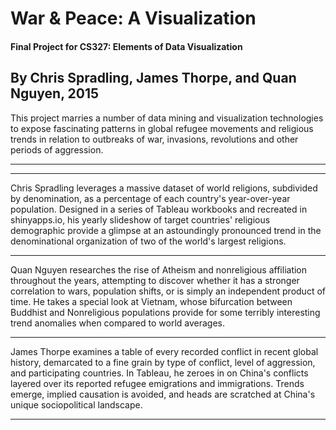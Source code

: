 # War & Peace: A Visualization
#### Final Project for CS327: Elements of Data Visualization
## By Chris Spradling, James Thorpe, and Quan Nguyen, 2015

This project marries a number of data mining and visualization technologies to expose fascinating patterns in global refugee movements and religious trends in relation to outbreaks of war, invasions, revolutions and other periods of aggression.

---------------
---------------

Chris Spradling leverages a massive dataset of world religions, subdivided by denomination, as a percentage of each country's year-over-year population. Designed in a series of Tableau workbooks and recreated in shinyapps.io, his yearly slideshow of target countries' religious demographic provide a glimpse at an astoundingly pronounced trend in the denominational organization of two of the world's largest religions.



---

Quan Nguyen researches the rise of Atheism and nonreligious affiliation throughout the years, attempting to discover whether it has a stronger correlation to wars, population shifts, or is simply an independent product of time. He takes a special look at Vietnam, whose bifurcation between Buddhist and Nonreligious populations provide for some terribly interesting trend anomalies when compared to world averages.

---

James Thorpe examines a table of every recorded conflict in recent global history, demarcated to a fine grain by type of conflict, level of aggression, and participating countries. In Tableau, he zeroes in on China's conflicts layered over its reported refugee emigrations and immigrations. Trends emerge, implied causation is avoided, and heads are scratched at China's unique sociopolitical landscape.

-------------
